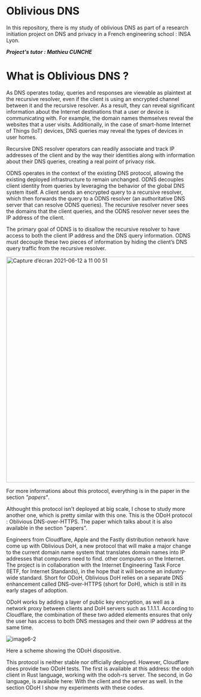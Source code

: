 # Oblivious DNS 

In this repository, there is my study of oblivious DNS as part of a research initiation project on DNS and privacy in a French engineering school : INSA Lyon. 

__*Project's tutor : Mathieu CUNCHE*__

# What is Oblivious DNS ? 

As DNS operates today, queries and responses are viewable as plaintext at the recursive resolver, even if the client is using an encrypted channel between it and the recursive resolver. As a result, they can reveal significant information about the Internet destinations that a user or device is communicating with. For example, the domain names themselves reveal the websites that a user visits. Additionally, in the case of smart-home Internet of Things (IoT) devices, DNS queries may reveal the types of devices in user homes.

Recursive DNS resolver operators can readily associate and track IP addresses of the client and by the way their identities along with information about their DNS queries, creating a real point of privacy risk.

ODNS operates in the context of the existing DNS protocol, allowing the existing deployed infrastructure to remain unchanged. ODNS decouples client identity from queries by leveraging the behavior of the global DNS system itself. A client sends an encrypted query to a recursive resolver, which then forwards the query to a ODNS resolver (an authoritative DNS server that can resolve ODNS queries). The recursive resolver never sees the domains that the client queries, and the ODNS resolver never sees the IP address of the client.

The primary goal of ODNS is to disallow the recursive resolver to have access to both the client IP address and the DNS query information. ODNS must decouple these two pieces of information by hiding the client’s DNS query traffic from the recursive resolver.

<img width="604" alt="Capture d’écran 2021-06-12 à 11 00 51" src="https://user-images.githubusercontent.com/72855563/121771105-91079880-cb6d-11eb-82c5-172b71245a64.png"> 

For more informations about this protocol, everything is in the paper in the section *"papers"*. 

Althought this protocol isn't deployed at big scale, I chose to study more another one, which is pretty similar with this one. 
This is the ODoH protocol : Oblivious DNS-over-HTTPS. The paper which talks about it is also available in the section "papers". 

Engineers from Cloudflare, Apple and the Fastly distribution network have come up with Oblivious DoH, a new protocol that will make a major change to the current domain name system that translates domain names into IP addresses that computers need to find. other computers on the Internet.
The project is in collaboration with the Internet Engineering Task Force (IETF, for Internet Standards), in the hope that it will become an industry-wide standard. Short for ODoH, Oblivious DoH relies on a separate DNS enhancement called DNS-over-HTTPS (short for DoH), which is still in its early stages of adoption.

ODoH works by adding a layer of public key encryption, as well as a network proxy between clients and DoH servers such as 1.1.1.1. According to Cloudflare, the combination of these two added elements ensures that only the user has access to both DNS messages and their own IP address at the same time.

![image6-2](https://user-images.githubusercontent.com/72855563/121778066-73e6c000-cb95-11eb-92a6-85d0350f5156.png)

Here a scheme showing the ODoH dispositive. 

This protocol is neither stable nor officially deployed. However, Cloudflare does provide two ODoH tests.
The first is available at this address: the odoh client in Rust language, working with the odoh-rs server.
The second, in Go language, is available here:
With the client and the server as well.
In the section ODoH I show my experiments with these codes. 





